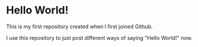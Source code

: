 # Hello World!
This is my first repository created when I first joined Github.

I use this repository to just post different ways of saying "Hello World!" now.
